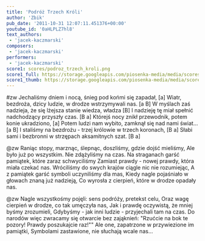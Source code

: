 ```yaml
---
title: 'Podróż Trzech Króli'
author: 'Zbik'
pub_date: '2011-10-31 12:07:11.451376+00:00'
youtube_id: '0aHLPLZ7hl8'
text_authors:
 - 'jacek-kaczmarski'
composers:
 - 'jacek-kaczmarski'
performers:
 - 'jacek-kaczmarski'
score1: scores/podroz_trzech_kroli.png
score1_full: https://storage.googleapis.com/piosenka-media/media/scores/podroz_trzech_kroli.png
score1_thumb: https://storage.googleapis.com/piosenka-media/media/scores/podroz_trzech_kroli.png.180x0_q85_upscale.jpg
---
```


#zw
Jechaliśmy dniem i nocą, śnieg pod końmi się zapadał, [a]
Wiatr, bezdroża, dzicy ludzie, w drodze wstrzymywali nas. [a B] 
W myślach zaś nadzieja, że się lżejsza stanie wiedza, władza [B]
I nadzieję tę miał spełnić nadchodzący przyszły czas. [B a]
Którejś nocy znikł przewodnik, potem konie ukradziono, [a]
Potem ludzi nam wybito, zamknął się nad nami świat... [a B]
I staliśmy na bezdrożu - trzej królowie w trzech koronach,  [B a]
Słabi sami i bezbronni w strzępach aksamitnych szat. [B a]

@zw
Raniąc stopy, marznąc, ślepnąc, doszliśmy, gdzie dojść mieliśmy, 
Ale było już po wszystkim. Nie zdążyliśmy na czas. 
Na straganach garść pamiątek, które zaraz schwyciliśmy 
Zamiast prawdy - nowej prawdy, która miała czekać nas. 
Wróciliśmy do swych krajów ciągle nic nie rozumiejąc, 
A z pamiątek garść symboli uczyniliśmy dla mas, 
Kiedy nagle pojaśniało w głowach znaną już nadzieją, 
Co wyrosła z cierpień, które w drodze opadały nas. 

@zw
Nagle wszystkośmy pojęli: sens podróży, pretekst celu, 
Oraz wagę cierpień w drodze, co tak umęczyła nas, 
Jak i prawdę oczywistą, że mniej byśmy zrozumieli, 
Gdybyśmy - jak inni ludzie - przyjechali tam na czas. 
Do narodów więc zwracamy się otwarcie bez zająknień: 
"Rzućcie na bok te pozory! Prawdy poszukajcie raz!"" 
Ale one, zapatrzone w przywiezione im pamiątki, 
Symbolami zastawione, nie słuchają wcale nas...